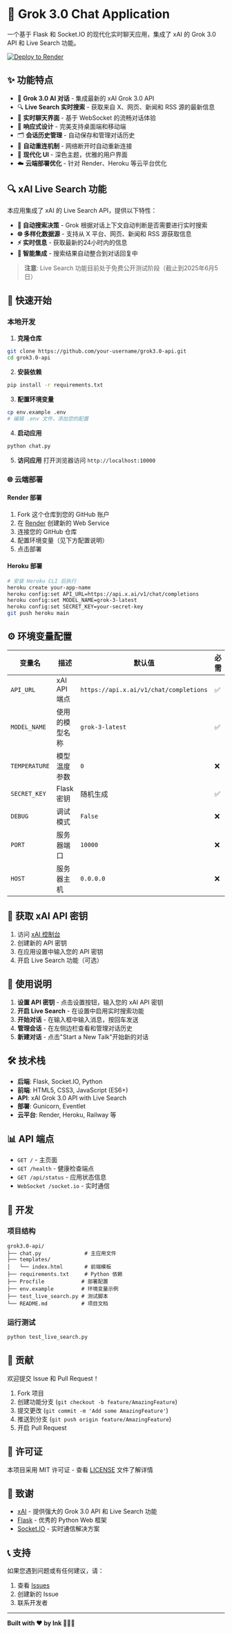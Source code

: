 # 🚀 Grok 3.0 Chat Application

一个基于 Flask 和 Socket.IO 的现代化实时聊天应用，集成了 xAI 的 Grok 3.0 API 和 Live Search 功能。

[![Deploy to Render](https://render.com/images/deploy-to-render-button.svg)](https://render.com/deploy)

## ✨ 功能特点

- 🤖 **Grok 3.0 AI 对话** - 集成最新的 xAI Grok 3.0 API
- 🔍 **Live Search 实时搜索** - 获取来自 X、网页、新闻和 RSS 源的最新信息
- 💬 **实时聊天界面** - 基于 WebSocket 的流畅对话体验
- 📱 **响应式设计** - 完美支持桌面端和移动端
- 🗂️ **会话历史管理** - 自动保存和管理对话历史
- 🔄 **自动重连机制** - 网络断开时自动重新连接
- 🎨 **现代化 UI** - 深色主题，优雅的用户界面
- ☁️ **云端部署优化** - 针对 Render、Heroku 等云平台优化

## 🔍 xAI Live Search 功能

本应用集成了 xAI 的 Live Search API，提供以下特性：

- **🧠 自动搜索决策** - Grok 根据对话上下文自动判断是否需要进行实时搜索
- **🌐 多样化数据源** - 支持从 X 平台、网页、新闻和 RSS 源获取信息
- **⚡ 实时信息** - 获取最新的24小时内的信息
- **🔗 智能集成** - 搜索结果自动整合到对话回复中

> **注意**: Live Search 功能目前处于免费公开测试阶段（截止到2025年6月5日）

## 🚀 快速开始

### 本地开发

1. **克隆仓库**
```bash
git clone https://github.com/your-username/grok3.0-api.git
cd grok3.0-api
```

2. **安装依赖**
```bash
pip install -r requirements.txt
```

3. **配置环境变量**
```bash
cp env.example .env
# 编辑 .env 文件，添加您的配置
```

4. **启动应用**
```bash
python chat.py
```

5. **访问应用**
打开浏览器访问 `http://localhost:10000`

### 🌐 云端部署

#### Render 部署

1. Fork 这个仓库到您的 GitHub 账户
2. 在 [Render](https://render.com) 创建新的 Web Service
3. 连接您的 GitHub 仓库
4. 配置环境变量（见下方配置说明）
5. 点击部署

#### Heroku 部署

```bash
# 安装 Heroku CLI 后执行
heroku create your-app-name
heroku config:set API_URL=https://api.x.ai/v1/chat/completions
heroku config:set MODEL_NAME=grok-3-latest
heroku config:set SECRET_KEY=your-secret-key
git push heroku main
```

## ⚙️ 环境变量配置

| 变量名 | 描述 | 默认值 | 必需 |
|--------|------|--------|------|
| `API_URL` | xAI API 端点 | `https://api.x.ai/v1/chat/completions` | ✅ |
| `MODEL_NAME` | 使用的模型名称 | `grok-3-latest` | ✅ |
| `TEMPERATURE` | 模型温度参数 | `0` | ❌ |
| `SECRET_KEY` | Flask 密钥 | 随机生成 | ✅ |
| `DEBUG` | 调试模式 | `False` | ❌ |
| `PORT` | 服务器端口 | `10000` | ❌ |
| `HOST` | 服务器主机 | `0.0.0.0` | ❌ |

## 🔑 获取 xAI API 密钥

1. 访问 [xAI 控制台](https://console.x.ai)
2. 创建新的 API 密钥
3. 在应用设置中输入您的 API 密钥
4. 开启 Live Search 功能（可选）

## 📱 使用说明

1. **设置 API 密钥** - 点击设置按钮，输入您的 xAI API 密钥
2. **开启 Live Search** - 在设置中启用实时搜索功能
3. **开始对话** - 在输入框中输入消息，按回车发送
4. **管理会话** - 在左侧边栏查看和管理对话历史
5. **新建对话** - 点击"Start a New Talk"开始新的对话

## 🛠️ 技术栈

- **后端**: Flask, Socket.IO, Python
- **前端**: HTML5, CSS3, JavaScript (ES6+)
- **API**: xAI Grok 3.0 API with Live Search
- **部署**: Gunicorn, Eventlet
- **云平台**: Render, Heroku, Railway 等

## 📊 API 端点

- `GET /` - 主页面
- `GET /health` - 健康检查端点
- `GET /api/status` - 应用状态信息
- `WebSocket /socket.io` - 实时通信

## 🔧 开发

### 项目结构

```
grok3.0-api/
├── chat.py              # 主应用文件
├── templates/
│   └── index.html       # 前端模板
├── requirements.txt     # Python 依赖
├── Procfile            # 部署配置
├── env.example         # 环境变量示例
├── test_live_search.py # 测试脚本
└── README.md           # 项目文档
```

### 运行测试

```bash
python test_live_search.py
```

## 🤝 贡献

欢迎提交 Issue 和 Pull Request！

1. Fork 项目
2. 创建功能分支 (`git checkout -b feature/AmazingFeature`)
3. 提交更改 (`git commit -m 'Add some AmazingFeature'`)
4. 推送到分支 (`git push origin feature/AmazingFeature`)
5. 开启 Pull Request

## 📄 许可证

本项目采用 MIT 许可证 - 查看 [LICENSE](LICENSE) 文件了解详情

## 🙏 致谢

- [xAI](https://x.ai) - 提供强大的 Grok 3.0 API 和 Live Search 功能
- [Flask](https://flask.palletsprojects.com/) - 优秀的 Python Web 框架
- [Socket.IO](https://socket.io/) - 实时通信解决方案

## 📞 支持

如果您遇到问题或有任何建议，请：

1. 查看 [Issues](https://github.com/your-username/grok3.0-api/issues)
2. 创建新的 Issue
3. 联系开发者

---

**Built with ❤️ by Ink 🧑🏻‍💻**
